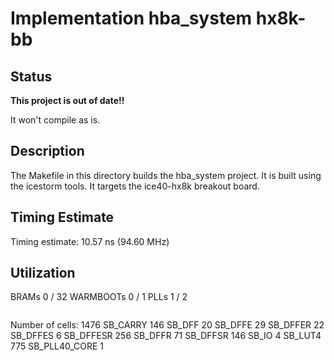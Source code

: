 # Implementation hba_system hx8k-bb

## Status

__This project is out of date!!__

It won't compile as is.

## Description

The Makefile in this directory builds the hba_system project.
It is built using the icestorm tools.
It targets the ice40-hx8k breakout board.

## Timing Estimate

Timing estimate: 10.57 ns (94.60 MHz)

## Utilization

BRAMs        0 / 32
WARMBOOTs    0 / 1
PLLs         1 / 2
```

```
Number of cells:               1476
     SB_CARRY                      146
     SB_DFF                         20
     SB_DFFE                        29
     SB_DFFER                       22
     SB_DFFES                        6
     SB_DFFESR                     256
     SB_DFFR                        71
     SB_DFFSR                      146
     SB_IO                           4
     SB_LUT4                       775
     SB_PLL40_CORE                   1
```

